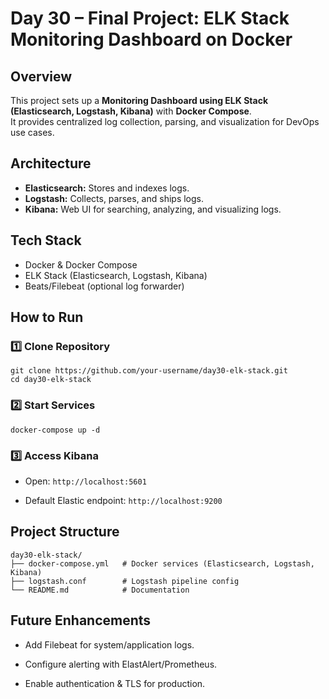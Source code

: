 # Day 30 – Final Project: ELK Stack Monitoring Dashboard on Docker

## Overview
This project sets up a **Monitoring Dashboard using ELK Stack (Elasticsearch, Logstash, Kibana)** with **Docker Compose**.  
It provides centralized log collection, parsing, and visualization for DevOps use cases.



## Architecture
- **Elasticsearch:** Stores and indexes logs.
- **Logstash:** Collects, parses, and ships logs.
- **Kibana:** Web UI for searching, analyzing, and visualizing logs.



##  Tech Stack
- Docker & Docker Compose
- ELK Stack (Elasticsearch, Logstash, Kibana)
- Beats/Filebeat (optional log forwarder)


##  How to Run

### 1️⃣ Clone Repository
```
git clone https://github.com/your-username/day30-elk-stack.git
cd day30-elk-stack
```
### 2️⃣ Start Services
```
docker-compose up -d
```
### 3️⃣ Access Kibana

- Open: `http://localhost:5601`

- Default Elastic endpoint: `http://localhost:9200`

## Project Structure
```
day30-elk-stack/
├── docker-compose.yml   # Docker services (Elasticsearch, Logstash, Kibana)
├── logstash.conf        # Logstash pipeline config
└── README.md            # Documentation
```
## Future Enhancements

- Add Filebeat for system/application logs.

- Configure alerting with ElastAlert/Prometheus.

- Enable authentication & TLS for production.
